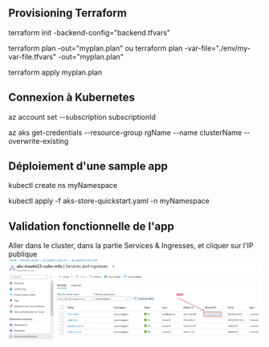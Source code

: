 Provisioning Terraform
---
terraform init -backend-config="backend.tfvars"

terraform plan -out="myplan.plan" ou terraform plan -var-file="./env/my-var-file.tfvars" -out="myplan.plan"

terraform apply myplan.plan

Connexion à Kubernetes
---
az account set --subscription subscriptionId

az aks get-credentials --resource-group rgName --name clusterName --overwrite-existing

Déploiement d'une sample app
---
kubectl create ns myNamespace

kubectl apply -f aks-store-quickstart.yaml -n myNamespace

Validation fonctionnelle de l'app
---
Aller dans le cluster, dans la partie Services & Ingresses, et cliquer sur l'IP publique
![Screenshot](launch_app.png)